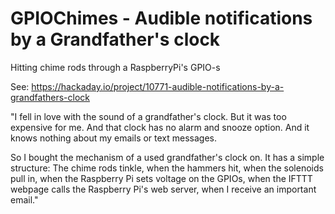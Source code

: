 # GPIOChimes - Audible notifications by a Grandfather's clock
Hitting chime rods through a RaspberryPi's GPIO-s

See: https://hackaday.io/project/10771-audible-notifications-by-a-grandfathers-clock

"I fell in love with the sound of a grandfather's clock. But it was too expensive for me. And that clock has no alarm and snooze option. And it knows nothing about my emails or text messages.

So I bought the mechanism of a used grandfather's clock on. It has a simple structure: The chime rods tinkle, when the hammers hit, when the solenoids pull in, when the Raspberry Pi sets voltage on the GPIOs, when the IFTTT webpage calls the Raspberry Pi's web server, when I receive an important email."
